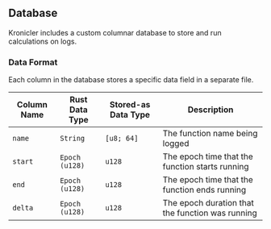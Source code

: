 ## Database

Kronicler includes a custom columnar database to store and run calculations on logs.

### Data Format

Each column in the database stores a specific data field in a separate file.

| Column Name | Rust Data Type | Stored-as Data Type | Description                                      |
|-------------|----------------|---------------------|--------------------------------------------------|
| `name`      | `String`       | `[u8; 64]`          | The function name being logged                   |
| `start`     | `Epoch (u128)` | `u128`              | The epoch time that the function starts running  |
| `end`       | `Epoch (u128)` | `u128`              | The epoch time that the function ends running    |
| `delta`     | `Epoch (u128)` | `u128`              | The epoch duration that the function was running |
